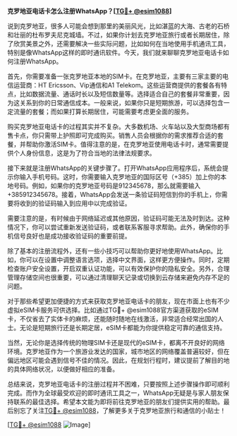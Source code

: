 **克罗地亚电话卡怎么注册WhatsApp？[[TG💪+ @esim1088](https://t.me/s/esim1088)]**

说到克罗地亚，很多人可能会想到那里的美丽风光，比如湛蓝的大海、古老的石桥和壮丽的杜布罗夫尼克城墙。不过，如果你计划去克罗地亚旅行或者长期居住，除了欣赏美景之外，还需要解决一些实际问题，比如如何在当地使用手机通讯工具，特别是像WhatsApp这样的即时通讯软件。今天，我们就来聊聊克罗地亚电话卡如何注册WhatsApp。

首先，你需要准备一张克罗地亚本地的SIM卡。在克罗地亚，主要有三家主要的电信运营商：HT Ericsson、Vip通信和A1 Telekom。这些运营商提供的套餐各有特点，比如数据流量、通话时长以及短信数量等。选择适合自己的套餐非常重要，因为这关系到你的日常通信成本。一般来说，如果你只是短期旅游，可以选择包含一定流量的套餐；而如果打算长期居住，可能需要考虑更全面的服务。

购买克罗地亚电话卡的过程其实并不复杂。大多数机场、火车站以及大型商场都有售卡点，你只需带上护照即可完成购买。销售人员会根据你的需求推荐合适的套餐，并帮助你激活SIM卡。值得注意的是，在克罗地亚使用电话卡时，通常需要提供个人身份信息，这是为了符合当地的法律法规要求。

接下来就是注册WhatsApp的关键步骤了。打开WhatsApp应用程序后，系统会提示你输入手机号码。这时，你需要输入克罗地亚的国际区号（+385）加上你的本地号码。例如，如果你的克罗地亚号码是912345678，那么就需要输入+385912345678。接着，WhatsApp会发送一条验证码短信到你的手机上，你需要将收到的验证码输入到应用中以完成验证。

需要注意的是，有时候由于网络延迟或其他原因，验证码可能无法及时到达。这种情况下，你可以尝试重新发送验证码，或者联系客服寻求帮助。此外，确保你的手机信号良好也是成功接收验证码的重要前提。

除了基本的注册流程外，还有一些小技巧可以帮助你更好地使用WhatsApp。比如，你可以在设置中调整语言选项，选择中文界面，这样更方便操作。同时，定期检查账户安全设置，开启双重认证功能，可以有效保护你的隐私安全。另外，合理管理存储空间也很重要，可以通过清理聊天记录或切换到云存储来避免内存不足的问题。

对于那些希望更加便捷的方式来获取克罗地亚电话卡的朋友，现在市面上也有不少虚拟eSIM卡服务可供选择。比如通过TG💪+ @esim1088官方渠道获取的eSIM卡，不仅省去了实体卡的麻烦，还能随时随地在线激活，非常适合经常出国的人士。无论是短期旅行还是长期定居，eSIM卡都能为你提供稳定可靠的通信支持。

当然，无论你是选择传统的物理SIM卡还是现代的eSIM卡，都离不开良好的网络环境。克罗地亚作为一个旅游业发达的国家，城市地区的网络覆盖普遍较好，但在偏远地区可能会遇到信号不佳的情况。因此，在规划行程时，建议提前了解目的地的具体网络状况，以便做好相应的准备。

总结来说，克罗地亚电话卡的注册过程并不困难，只要按照上述步骤操作即可顺利完成。而作为全球最受欢迎的即时通讯工具之一，WhatsApp无疑是与家人朋友保持联系的最佳选择。希望本文能为即将前往克罗地亚的朋友们提供实用的帮助。最后别忘了关注[TG💪+ @esim1088](https://t.me/s/esim1088)，了解更多关于克罗地亚旅行和通信的小贴士！

[[TG💪+ @esim1088](https://t.me/s/esim1088) ![Image](https://i.postimg.cc/4NQfJmqS/Snipaste-2025-05-13-00-14-12.png)]